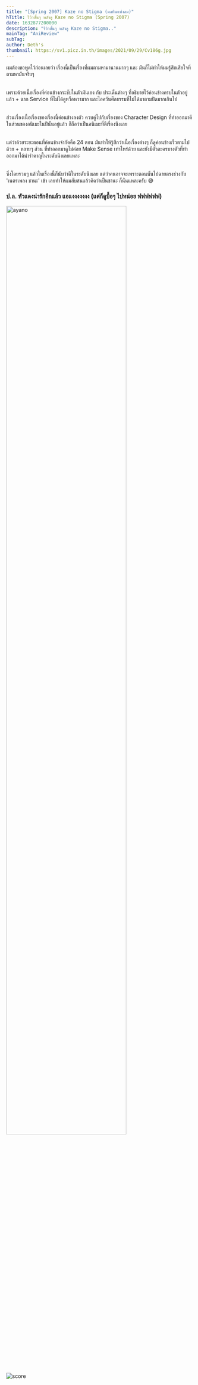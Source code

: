 ```yaml
---
title: "[Spring 2007] Kaze no Stigma (มลทินแห่งลม)"
hTitle: รีวิวสั้นๆ หลังดู Kaze no Stigma (Spring 2007)
date: 1632877200000
description: "รีวิวสั้นๆ หลังดู Kaze no Stigma.."
mainTag: "AniReview"
subTag: 
author: Deth's
thumbnail: https://sv1.picz.in.th/images/2021/09/29/Cv186g.jpg
---
```

ผมต้องขอพูดไว้ก่อนเลยว่า เรื่องนี้เป็นเรื่องที่ผมตามหามานานมากๆ และ มันก็ไม่ทำให้ผมรู้สึกเสียใจที่ตามหามันจริงๆ <br /> <br />

เพราะด้วยเนื้อเรื่องที่ค่อนข้างกระชับในตัวมันเอง กับ ประเด็นต่างๆ ที่อธิบายไว้ค่อนข้างครบในตัวอยู่แล้ว + ฉาก Service ที่ไม่ได้ดูหวือหวามาก และไอควันศีลธรรมที่ไม่ได้มาตามปิดมากเกินไป <br /> <br /> 

ส่วนเรื่องเนื้อเรื่องของเรื่องนี้ค่อนข้างลงตัว ควบคู่ไปกับเรื่องของ Character Design ที่ทำออกมาดีในส่วนของอนิเมะในปีนั้นอยู่แล้ว ก็ถือว่าเป็นอนิเมะที่ดีเรื่องนึงเลย <br /><br />

แต่ว่าด้วยระยะตอนที่ค่อนข้างจำกัดคือ 24 ตอน มันทำให้รู้สึกว่าเนื้อเรื่องต่างๆ ก็ดูค่อนข้างเร็วตามไปด้วย + หลายๆ ส่วน ที่ทำออกมาดูไม่ค่อย Make Sense เท่าไหร่ด้วย และยังมีตัวละครบางตัวที่ทำออกมาได้น่ารำคาญในระดับนึงเลยแหละ <br /><br />

ซึ่งโดยรวมๆ แล้วในเรื่องนี้ก็นับว่าดีในระดับนึงเลย แต่ว่าคนอาจจะเพราะตอนนั้นไปฉายตรงช่วงกับ 'เนตรเพลง ชานะ' เข้า เลยทำให้ผมสับสนแล้วคิดว่าเป็นชานะ ก็นั่นแหละครับ 😅<br />

### ป.ล. หัวแดงน่ารักอีกแล้ว แอแงงงงงงง (แต่ก็ดูบื้อๆ ไปหน่อย ฟฟฟฟฟฟ)

<img src="https://sv1.picz.in.th/images/2021/09/29/Cv1VWW.jpg" alt="ayano" width="80%">
<br /><br />

<img src="https://img.shields.io/badge/Score-8%2F10-coral?style=for-the-badge" alt="score">